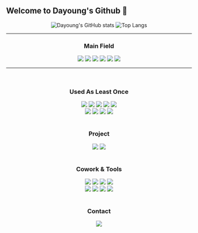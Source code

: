 ## Welcome to Dayoung's Github 👋

<div align="center">
  <img src="https://github-readme-stats.vercel.app/api?username=Dayoung331&show_icons=true&theme=radical" alt="Dayoung's GitHub stats" style="display: inline-block;" />
  <img src="https://github-readme-stats.vercel.app/api/top-langs/?username=Dayoung331" alt="Top Langs" style="display: inline-block;" />
</div>

---

<h3 align="center"> Main Field </h3>
<div align=center> 
  <img src="https://img.shields.io/badge/java-007396?style=for-the-badge&logo=java&logoColor=white" />
  <img src="https://img.shields.io/badge/c++-00599C?style=for-the-badge&logo=c%2B%2B&logoColor=white" />
  <img src="https://img.shields.io/badge/c-A8B9CC?style=for-the-badge&logo=c&logoColor=white" />
  <img src="https://img.shields.io/badge/python-3776AB?style=for-the-badge&logo=python&logoColor=white" />
  <img src="https://img.shields.io/badge/android-3DDC84?style=for-the-badge&logo=android&logoColor=white">
  <img src="https://img.shields.io/badge/flutter-02569B?style=for-the-badge&logo=flutter&logoColor=white" />
</div>

---


<br>

<h3 align="center">Used As Least Once</h3>
<div align="center">
  <img src="https://img.shields.io/badge/kotlin-7F52FF?style=for-the-badge&logo=kotlin&logoColor=white" />
  <img src="https://img.shields.io/badge/react-20232a.svg?style=for-the-badge&logo=react&logoColor=61DAFB" />
  <img src="https://img.shields.io/badge/javascript-F7DF1E.svg?style=for-the-badge&logo=javascript&logoColor=20232a" />
  <img src="https://img.shields.io/badge/html5-E34F26.svg?style=for-the-badge&logo=html5&logoColor=white" />
  <img src="https://img.shields.io/badge/css3-1572B6.svg?style=for-the-badge&logo=css3&logoColor=white" />
</div>

<div align="center">
  <img src="https://img.shields.io/badge/mysql-4479A1?style=for-the-badge&logo=mysql&logoColor=white" />
  <img src="https://img.shields.io/badge/firebase-FFCA28?style=for-the-badge&logo=firebase&logoColor=white" />
  <img src="https://img.shields.io/badge/node.js-339933?style=for-the-badge&logo=Node.js&logoColor=white" />
  <img src="https://img.shields.io/badge/linux-FCC624?style=for-the-badge&logo=linux&logoColor=black" />
</div>

<br>

<h3 align="center">Project</h3>
<div align="center">
  <img src="https://img.shields.io/badge/STUDULER-4479A1?style=for-the-badge&logo=STUDULER&logoColor=white" />
  <img src="https://img.shields.io/badge/1822_PETMEETING-5FA04E?style=for-the-badge&logo=1822_PETMEETING&logoColor=white" />
</div>

<br>

<h3 align="center">Cowork & Tools</h3>
<div align="center">
  <img src="https://img.shields.io/badge/git-F05033.svg?style=for-the-badge&logo=git&logoColor=white" />
  <img src="https://img.shields.io/badge/github-181717.svg?style=for-the-badge&logo=github&logoColor=white" />
  <img src="https://img.shields.io/badge/Notion-F3F3F3.svg?style=for-the-badge&logo=notion&logoColor=black" />
  <img src="https://img.shields.io/badge/figma-F24E1E.svg?style=for-the-badge&logo=figma&logoColor=white" />
</div>
<div align="center">
  <img src="https://img.shields.io/badge/VSCode-2C2C32.svg?style=for-the-badge&logo=visual-studio-code&logoColor=22ABF3" />
  <img src="https://img.shields.io/badge/AndroidStudio-3DDC84?style=for-the-badge&logo=android-studio&logoColor=22ABF3" />
  <img src="https://img.shields.io/badge/Ubuntu-E95420?style=for-the-badge&logo=Ubuntu&logoColor=white" />
  <img src="https://img.shields.io/badge/IntelliJ-000000?style=for-the-badge&logo=intellij-idea&logoColor=white" />
<!--   <img src="https://img.shields.io/badge/Colab-2C2C32.svg?style=for-the-badge&logo=googlecolab&logoColor=F9AB00" />&nbsp -->
</div>

<br>

<h3 align="center">Contact</h3>
<div align="center">
  <a href="mailto:pinga0331@gmail.com">
    <img
      src="https://img.shields.io/badge/pinga0331@gmail.com-D14836?style=for-the-badge&logo=gmail&logoColor=white"/>
  </a>
</div>

<!--
**Dayoung331/Dayoung331** is a ✨ _special_ ✨ repository because its `README.md` (this file) appears on your GitHub profile.

Here are some ideas to get you started:

- 🔭 I’m currently working on ...
- 🌱 I’m currently learning ...
- 👯 I’m looking to collaborate on ...
- 🤔 I’m looking for help with ...
- 💬 Ask me about ...
- 📫 How to reach me: ...
- 😄 Pronouns: ...
- ⚡ Fun fact: ...
-->
